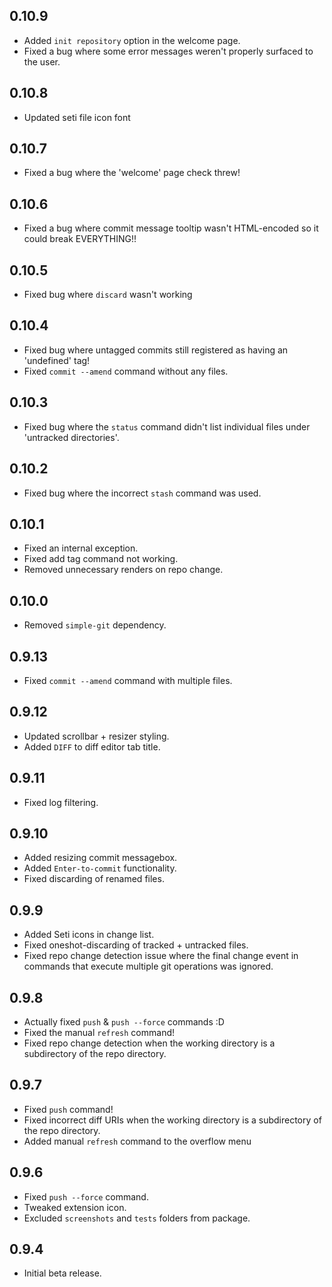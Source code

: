 ## 0.10.9
- Added `init repository` option in the welcome page.
- Fixed a bug where some error messages weren't properly surfaced to the user.

## 0.10.8
- Updated seti file icon font

## 0.10.7
- Fixed a bug where the 'welcome' page check threw!

## 0.10.6
- Fixed a bug where commit message tooltip wasn't HTML-encoded so it could break EVERYTHING!!

## 0.10.5
- Fixed bug where `discard` wasn't working

## 0.10.4
- Fixed bug where untagged commits still registered as having an 'undefined' tag!
- Fixed `commit --amend` command without any files.

## 0.10.3
- Fixed bug where the `status` command didn't list individual files under 'untracked directories'.

## 0.10.2
- Fixed bug where the incorrect `stash` command was used.

## 0.10.1
- Fixed an internal exception.
- Fixed add tag command not working.
- Removed unnecessary renders on repo change.

## 0.10.0
- Removed `simple-git` dependency.

## 0.9.13
- Fixed `commit --amend` command with multiple files.

## 0.9.12
- Updated scrollbar + resizer styling.
- Added `DIFF` to diff editor tab title.

## 0.9.11
- Fixed log filtering.

## 0.9.10
- Added resizing commit messagebox.
- Added `Enter-to-commit` functionality.
- Fixed discarding of renamed files.

## 0.9.9
- Added Seti icons in change list.
- Fixed oneshot-discarding of tracked + untracked files.
- Fixed repo change detection issue where the final change event in commands that execute multiple git operations was ignored.

## 0.9.8
- Actually fixed `push` & `push --force` commands :D
- Fixed the manual `refresh` command!
- Fixed repo change detection when the working directory is a subdirectory of the repo directory.

## 0.9.7
- Fixed `push` command!
- Fixed incorrect diff URIs when the working directory is a subdirectory of the repo directory.
- Added manual `refresh` command to the overflow menu

## 0.9.6
- Fixed `push --force` command.
- Tweaked extension icon.
- Excluded `screenshots` and `tests` folders from package.

## 0.9.4
- Initial beta release.